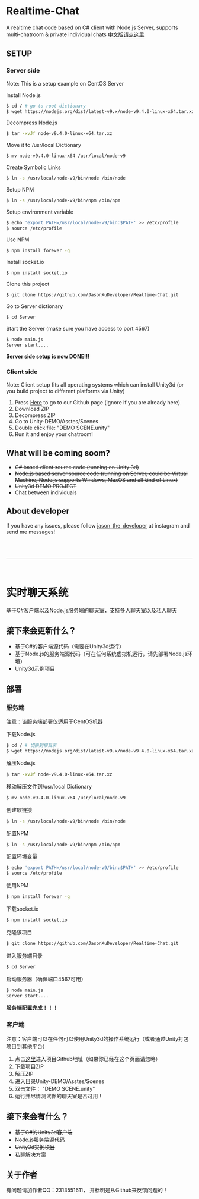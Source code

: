 # Realtime-Chat
A realtime chat code based on C# client with Node.js Server, supports multi-chatroom &amp; private individual chats
[中文版请点这里](#实时聊天系统)


## SETUP
### Server side
Note: This is a setup example on CentOS Server

Install Node.js
```sh
$ cd / # go to root dictionary
$ wget https://nodejs.org/dist/latest-v9.x/node-v9.4.0-linux-x64.tar.xz # download node.js v9 from official site
```

Decompress Node.js
```sh
$ tar -xvJf node-v9.4.0-linux-x64.tar.xz
```

Move it to /usr/local Dictionary
```sh
$ mv node-v9.4.0-linux-x64 /usr/local/node-v9
```

Create Symbolic Links
```sh
$ ln -s /usr/local/node-v9/bin/node /bin/node
```

Setup NPM
```sh
$ ln -s /usr/local/node-v9/bin/npm /bin/npm
```

Setup environment variable
```sh
$ echo 'export PATH=/usr/local/node-v9/bin:$PATH' >> /etc/profile
$ source /etc/profile
```

Use NPM
```sh
$ npm install forever -g
```

Install socket.io
```sh
$ npm install socket.io
```

Clone this project
```sh
$ git clone https://github.com/JasonXuDeveloper/Realtime-Chat.git
```

Go to Server dictionary
```sh
$ cd Server
```

Start the Server (make sure you have access to port 4567)
```sh
$ node main.js
Server start....
```

**Server side setup is now DONE!!!**


### Client side
Note: Client setup fits all operating systems which can install Unity3d (or you build project to different platforms via Unity)

1. Press [Here](https://github.com/JasonXuDeveloper/Realtime-Chat) to go to our Github page (ignore if you are already here)
2. Download ZIP
3. Decompress ZIP
4. Go to Unity-DEMO/Asstes/Scenes
5. Double click file: "DEMO SCENE.unity"
6. Run it and enjoy your chatroom!


## What will be coming soom?
* ~~C# based client source code (running on Unity 3d)~~
* ~~Node.js based server source code (running on Server, could be Virtual Machine, Node.js supports Windows, MaxOS and all kind of Linux)~~
* ~~Unity3d DEMO PROJECT~~
* Chat between individuals

## About developer
If you have any issues,
please follow [jason_the_developer](https://www.instagram.com/jason_the_programmer/) at instagram and send me messages!

<br><br><hr><br>


# 实时聊天系统
基于C#客户端以及Node.js服务端的聊天室，支持多人聊天室以及私人聊天

## 接下来会更新什么？
* 基于C#的客户端源代码（需要在Unity3d运行）
* 基于Node.js的服务端源代码（可在任何系统虚拟机运行，请先部署Node.js环境）
* Unity3d示例项目

## 部署
### 服务端
注意：该服务端部署仅适用于CentOS机器

下载Node.js
```sh
$ cd / # 切换到根目录
$ wget https://nodejs.org/dist/latest-v9.x/node-v9.4.0-linux-x64.tar.xz # 从官网下载
```

解压Node.js
```sh
$ tar -xvJf node-v9.4.0-linux-x64.tar.xz
```

移动解压文件到/usr/local Dictionary
```sh
$ mv node-v9.4.0-linux-x64 /usr/local/node-v9
```

创建软链接
```sh
$ ln -s /usr/local/node-v9/bin/node /bin/node
```

配置NPM
```sh
$ ln -s /usr/local/node-v9/bin/npm /bin/npm
```

配置环境变量
```sh
$ echo 'export PATH=/usr/local/node-v9/bin:$PATH' >> /etc/profile
$ source /etc/profile
```

使用NPM
```sh
$ npm install forever -g
```

下载socket.io
```sh
$ npm install socket.io
```

克隆该项目
```sh
$ git clone https://github.com/JasonXuDeveloper/Realtime-Chat.git
```

进入服务端目录
```sh
$ cd Server
```

启动服务器（确保端口4567可用）
```sh
$ node main.js
Server start....
```

**服务端配置完成！！！**

### 客户端
注意：客户端可以在任何可以使用Unity3d的操作系统运行（或者通过Unity打包项目到其他平台）

1. 点击[这里](https://github.com/JasonXuDeveloper/Realtime-Chat)进入项目Github地址（如果你已经在这个页面请忽略）
2. 下载项目ZIP
3. 解压ZIP
4. 进入目录Unity-DEMO/Asstes/Scenes
5. 双击文件： "DEMO SCENE.unity"
6. 运行并尽情测试你的聊天室是否可用！


## 接下来会有什么？
* ~~基于C#的Unity3d客户端~~
* ~~Node.js服务端源代码~~
* ~~Unity3d实例项目~~
* 私聊解决方案

## 关于作者
有问题请加作者QQ：2313551611，
并标明是从Github来反馈问题的！



